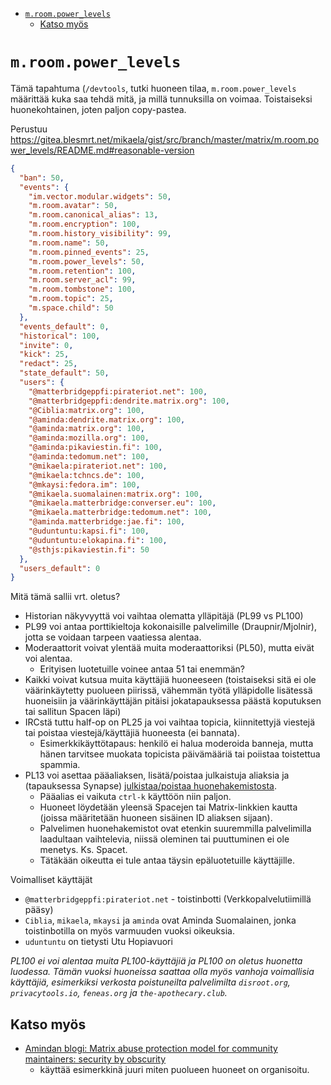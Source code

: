 <!-- START doctoc generated TOC please keep comment here to allow auto update -->
<!-- DON'T EDIT THIS SECTION, INSTEAD RE-RUN doctoc TO UPDATE -->

- [`m.room.power_levels`](#mroompower_levels)
  - [Katso myös](#katso-my%C3%B6s)

<!-- END doctoc generated TOC please keep comment here to allow auto update -->

# `m.room.power_levels`

Tämä tapahtuma (`/devtools`, tutki huoneen tilaa, `m.room.power_levels`
määrittää kuka saa tehdä mitä, ja millä tunnuksilla on voimaa. Toistaiseksi
huonekohtainen, joten paljon copy-pastea.

Perustuu https://gitea.blesmrt.net/mikaela/gist/src/branch/master/matrix/m.room.power_levels/README.md#reasonable-version

```json
{
  "ban": 50,
  "events": {
    "im.vector.modular.widgets": 50,
    "m.room.avatar": 50,
    "m.room.canonical_alias": 13,
    "m.room.encryption": 100,
    "m.room.history_visibility": 99,
    "m.room.name": 50,
    "m.room.pinned_events": 25,
    "m.room.power_levels": 50,
    "m.room.retention": 100,
    "m.room.server_acl": 99,
    "m.room.tombstone": 100,
    "m.room.topic": 25,
    "m.space.child": 50
  },
  "events_default": 0,
  "historical": 100,
  "invite": 0,
  "kick": 25,
  "redact": 25,
  "state_default": 50,
  "users": {
    "@matterbridgeppfi:pirateriot.net": 100,
    "@matterbridgeppfi:dendrite.matrix.org": 100,
    "@Ciblia:matrix.org": 100,
    "@aminda:dendrite.matrix.org": 100,
    "@aminda:matrix.org": 100,
    "@aminda:mozilla.org": 100,
    "@aminda:pikaviestin.fi": 100,
    "@aminda:tedomum.net": 100,
    "@mikaela:pirateriot.net": 100,
    "@mikaela:tchncs.de": 100,
    "@mkaysi:fedora.im": 100,
    "@mikaela.suomalainen:matrix.org": 100,
    "@mikaela.matterbridge:converser.eu": 100,
    "@mikaela.matterbridge:tedomum.net": 100,
    "@aminda.matterbridge:jae.fi": 100,
    "@uduntuntu:kapsi.fi": 100,
    "@uduntuntu:elokapina.fi": 100,
    "@sthjs:pikaviestin.fi": 50
  },
  "users_default": 0
}
```

Mitä tämä sallii vrt. oletus?

- Historian näkyvyyttä voi vaihtaa olematta ylläpitäjä (PL99 vs PL100)
- PL99 voi antaa porttikieltoja kokonaisille palvelimille (Draupnir/Mjolnir), jotta
  se voidaan tarpeen vaatiessa alentaa.
- Moderaattorit voivat ylentää muita moderaattoriksi (PL50), mutta eivät voi alentaa.
  - Erityisen luotetuille voinee antaa 51 tai enemmän?
- Kaikki voivat kutsua muita käyttäjiä huoneeseen (toistaiseksi sitä ei ole väärinkäytetty
  puolueen piirissä, vähemmän työtä ylläpidolle lisätessä huoneisiin ja väärinkäyttäjän pitäisi
  jokatapauksessa päästä koputuksen tai sallitun Spacen läpi)
- IRCstä tuttu half-op on PL25 ja voi vaihtaa topicia, kiinnitettyjä viestejä
  tai poistaa viestejä/käyttäjiä huoneesta (ei bannata).
  - Esimerkkikäyttötapaus: henkilö ei halua moderoida banneja, mutta hänen
    tarvitsee muokata topicista päivämääriä tai poiistaa toistettua spammia.
- PL13 voi asettaa pääaliaksen, lisätä/poistaa julkaistuja aliaksia ja
  (tapauksessa Synapse) [julkistaa/poistaa huonehakemistosta](https://github.com/vector-im/element-web/issues/13835).
  - Pääalias ei vaikuta `ctrl-k` käyttöön niin paljon.
  - Huoneet löydetään yleensä Spacejen tai Matrix-linkkien kautta
    (joissa määritetään huoneen sisäinen ID aliaksen sijaan).
  - Palvelimen huonehakemistot ovat etenkin suuremmilla palvelimilla laadultaan
    vaihtelevia, niissä oleminen tai puuttuminen ei ole menetys. Ks. Spacet.
  - Tätäkään oikeutta ei tule antaa täysin epäluotetuille käyttäjille.

Voimalliset käyttäjät

- `@matterbridgeppfi:pirateriot.net` - toistinbotti (Verkkopalvelutiimillä pääsy)
- `Ciblia`, `mikaela`, `mkaysi` ja `aminda` ovat Aminda Suomalainen, jonka
  toistinbotilla on myös varmuuden vuoksi oikeuksia.
- `uduntuntu` on tietysti Utu Hopiavuori

_PL100 ei voi alentaa muita PL100-käyttäjiä ja PL100 on oletus huonetta luodessa.
Tämän vuoksi huoneissa saattaa olla myös vanhoja voimallisia käyttäjiä, esimerkiksi
verkosta poistuneilta palvelimilta `disroot.org`, `privacytools.io`, `feneas.org`
ja `the-apothecary.club`._

## Katso myös

- [Amindan blogi: Matrix abuse protection model for community maintainers: security by obscurity](https://www.aminda.eu/blog/english/2021/12/05/matrix-community-abuse-security-by-obscurity.html)
  - käyttää esimerkkinä juuri miten puolueen huoneet on organisoitu.
